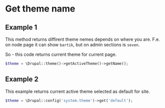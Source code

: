 # Get theme name

## Example 1

This method returns diffirent theme nemes depends on where you are.
F.e. on node page it can show `bartik`, but on admin sections is `seven`.

So - this code returns current theme for current page.

~~~php
$theme = \Drupal::theme()->getActiveTheme()->getName();
~~~

## Example 2

This example returns current active theme selected as default for site.

~~~php
$theme = \Drupal::config('system.theme')->get('default');
~~~

